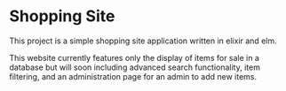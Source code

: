 # Shopping Site

This project is a simple shopping site application written in elixir and elm.

This website currently features only the display of items for sale in a database but will soon including advanced search functionality, item filtering, and an administration page for an admin to add new items.
